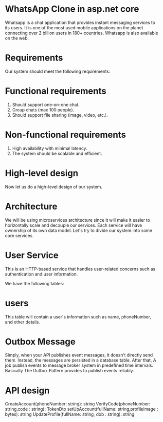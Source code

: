 # WhatsApp Clone in asp.net core 

Whatsapp is a chat application that provides instant messaging services to its users. It is one of the most used mobile applications on the planet connecting over 2 billion users in 180+ countries. Whatsapp is also available on the web.

# Requirements
Our system should meet the following requirements:

# Functional requirements
1. Should support one-on-one chat.
2. Group chats (max 100 people).
3. Should support file sharing (image, video, etc.).


#  Non-functional requirements
1. High availability with minimal latency.
2. The system should be scalable and efficient.



# High-level design

Now let us do a high-level design of our system.

# Architecture
We will be using microservices architecture since it will make it easier to horizontally scale and decouple our services. Each service will have ownership of its own data model. Let's try to divide our system into some core services.

# User Service

This is an HTTP-based service that handles user-related concerns such as authentication and user information.

We have the following tables:

# users

This table will contain a user's information such as name, phoneNumber, and other details.

# Outbox Message

Simply, when your API publishes event messages, it doesn't directly send them. Instead, the messages are persisted in a database table. After that, A job publish events to message broker system in predefined time intervals. Basically The Outbox Pattern provides to publish events reliably.


# API design

CreateAccount(phoneNumber: string): string
VerifyCode(phoneNumber: string,code : string): TokenDto 
setUpAccount(fullName: string,profileImage : bytes): string 
UpdateProfile(fullName: string, dob : string): string 


